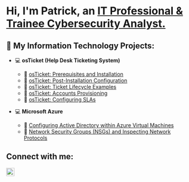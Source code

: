 <h1>Hi, I'm Patrick, an <a href="www.linkedin.com/in/patrick-igwilo-6884b12a4">IT Professional & Trainee Cybersecurity Analyst.</a></h1>

<h2> 💼 My Information Technology Projects:</h2>

- 💻 <b>osTicket (Help Desk Ticketing System)</b>
  - 📂 [osTicket: Prerequisites and Installation](https://github.com/patrickoigwilo/osticket-prereqs)
  - 📂 [osTicket: Post-Installation Configuration](https://github.com/patrickoigwilo/post-install-config)
  - 📂 [osTicket: Ticket Lifecycle Examples](https://github.com/patrickoigwilo/ticket-lifecycle)
  - 📂 [osTicket: Accounts Provisioning](https://github.com/patrickoigwilo/accounts-provisioning)
  - 📂 [osTicket: Configuring SLAs](https://github.com/patrickoigwilo/configuring-slas)
 
    
- 💻 <b>Microsoft Azure</b>
  - 📂 [Configuring Active Directory within Azure Virtual Machines](https://github.com/patrickoigwilo/configure-ad)
  - 📂 [Network Security Groups (NSGs) and Inspecting Network Protocols](https://github.com/patrickoigwilo/azure-network-protocols)

<h2>Connect with me:</h2>

[<img align="left" alt="Josh | LinkedIn" width="22px" src="https://cdn.jsdelivr.net/npm/simple-icons@v3/icons/linkedin.svg" />][linkedin]


[linkedin]: www.linkedin.com/in/patrick-igwilo-6884b12a4
